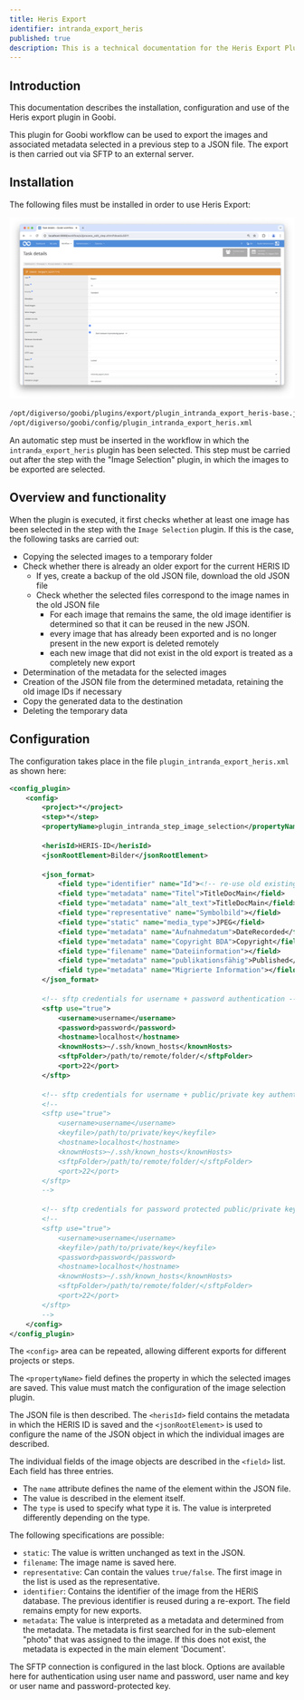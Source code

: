 ```yaml
---
title: Heris Export
identifier: intranda_export_heris
published: true
description: This is a technical documentation for the Heris Export Plugin. It enables the export of selected images and their associated metadata to an SFTP server.
---
```

## Introduction
This documentation describes the installation, configuration and use of the Heris export plugin in Goobi.

This plugin for Goobi workflow can be used to export the images and associated metadata selected in a previous step to a JSON file. The export is then carried out via SFTP to an external server.


## Installation
The following files must be installed in order to use Heris Export:

![Integration of the plugin into the workflow](screen1_en.png)

```bash
/opt/digiverso/goobi/plugins/export/plugin_intranda_export_heris-base.jar
/opt/digiverso/goobi/config/plugin_intranda_export_heris.xml
```

An automatic step must be inserted in the workflow in which the `intranda_export_heris` plugin has been selected. This step must be carried out after the step with the "Image Selection" plugin, in which the images to be exported are selected.


## Overview and functionality
When the plugin is executed, it first checks whether at least one image has been selected in the step with the `Image Selection` plugin. If this is the case, the following tasks are carried out:

* Copying the selected images to a temporary folder
* Check whether there is already an older export for the current HERIS ID
    * If yes, create a backup of the old JSON file, download the old JSON file
    * Check whether the selected files correspond to the image names in the old JSON file
        * For each image that remains the same, the old image identifier is determined so that it can be reused in the new JSON.
        * every image that has already been exported and is no longer present in the new export is deleted remotely
        * each new image that did not exist in the old export is treated as a completely new export
* Determination of the metadata for the selected images
* Creation of the JSON file from the determined metadata, retaining the old image IDs if necessary
* Copy the generated data to the destination
* Deleting the temporary data


## Configuration
The configuration takes place in the file `plugin_intranda_export_heris.xml` as shown here:

```xml
<config_plugin>
    <config>
        <project>*</project>
        <step>*</step>
        <propertyName>plugin_intranda_step_image_selection</propertyName>

        <herisId>HERIS-ID</herisId>
        <jsonRootElement>Bilder</jsonRootElement>

        <json_format>
            <field type="identifier" name="Id"><!-- re-use old existing id --></field>
            <field type="metadata" name="Titel">TitleDocMain</field>
            <field type="metadata" name="alt_text">TitleDocMain</field>
            <field type="representative" name="Symbolbild"></field>
            <field type="static" name="media_type">JPEG</field>
            <field type="metadata" name="Aufnahmedatum">DateRecorded</field>
            <field type="metadata" name="Copyright BDA">Copyright</field>
            <field type="filename" name="Dateiinformation"></field>
            <field type="metadata" name="publikationsfähig">Published</field>
            <field type="metadata" name="Migrierte Information"></field>
        </json_format>

        <!-- sftp credentials for username + password authentication -->
        <sftp use="true">
            <username>username</username>
            <password>password</password>
            <hostname>localhost</hostname>
            <knownHosts>~/.ssh/known_hosts</knownHosts>
            <sftpFolder>/path/to/remote/folder/</sftpFolder>
            <port>22</port>
        </sftp>

        <!-- sftp credentials for username + public/private key authentication -->
        <!-- 
        <sftp use="true">
            <username>username</username>
            <keyfile>/path/to/private/key</keyfile>
            <hostname>localhost</hostname>
            <knownHosts>~/.ssh/known_hosts</knownHosts>
            <sftpFolder>/path/to/remote/folder/</sftpFolder>
            <port>22</port>
        </sftp> 
        -->

        <!-- sftp credentials for password protected public/private key authentication -->
        <!-- 
        <sftp use="true">
            <username>username</username>
            <keyfile>/path/to/private/key</keyfile>
            <password>password</password>
            <hostname>localhost</hostname>
            <knownHosts>~/.ssh/known_hosts</knownHosts>
            <sftpFolder>/path/to/remote/folder/</sftpFolder>
            <port>22</port>
        </sftp> 
        -->
    </config>
</config_plugin>
```

The `<config>` area can be repeated, allowing different exports for different projects or steps.

The `<propertyName>` field defines the property in which the selected images are saved. This value must match the configuration of the image selection plugin.

The JSON file is then described. The `<herisId>` field contains the metadata in which the HERIS ID is saved and the `<jsonRootElement>` is used to configure the name of the JSON object in which the individual images are described.

The individual fields of the image objects are described in the `<field>` list. Each field has three entries.
- The `name` attribute defines the name of the element within the JSON file.
- The value is described in the element itself.
- The `type` is used to specify what type it is. The value is interpreted differently depending on the type.

The following specifications are possible:

- `static`: The value is written unchanged as text in the JSON.
- `filename`: The image name is saved here.
- `representative`: Can contain the values `true/false`. The first image in the list is used as the representative.
- `identifier`: Contains the identifier of the image from the HERIS database. The previous identifier is reused during a re-export. The field remains empty for new exports.
- `metadata`: The value is interpreted as a metadata and determined from the metadata. The metadata is first searched for in the sub-element "photo" that was assigned to the image. If this does not exist, the metadata is expected in the main element 'Document'.

The SFTP connection is configured in the last block. Options are available here for authentication using user name and password, user name and key or user name and password-protected key.
